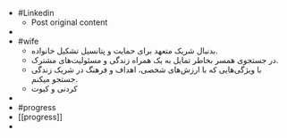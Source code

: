 - #Linkedin
	- Post original content
-
- #wife
	- بدنبال شریک متعهد برای حمایت و پتانسیل تشکیل خانواده.
	- در جستجوی همسر بخاطر تمایل به یک همراه زندگی و مسئولیت‌های مشترک.
	- با ویژگی‌هایی که با ارزش‌های شخصی، اهداف و فرهنگ در شریک زندگی جستجو میکنم.
	- کردنی و کیوت
-
- #progress
- [[progress]]
-